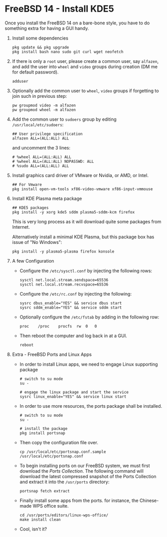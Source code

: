 # FreeBSD 14 - Install KDE5



Once you install the FreeBSD 14 on a bare-bone style, you have to do something extra for having a GUI handy.



1. Install some dependencies

   ```
   pkg update && pkg upgrade
   pkg install bash nano sudo git curl wget neofetch
   ```

   

2. If there is only a `root` user, please create a common user, say `alfazen`, and add the user into `wheel` and `video` groups during creation (DM me for default password).

   ```
   adduser
   ```

   

3. Optionally add the common user to `wheel`, `video` groups if forgetting to join such in previous step:

   ```
   pw groupmod video -m alfazen
   pw groupmod wheel -m alfazen
   ```

   

4. Add the common user to `sudoers` group by editing `/usr/local/etc/sudoers`:

   ```
   ## User privilege specification
   alfazen ALL=(ALL:ALL) ALL
   ```

   and uncomment the 3 lines:

   ```
   # %wheel ALL=(ALL:ALL) ALL
   # %wheel ALL=(ALL:ALL) NOPASSWD: ALL
   # %sudo ALL=(ALL:ALL) ALL 
   ```

   

5. Install graphics card driver of VMware or Nvidia, or AMD, or Intel.

   ```
   ## For Vmware
   pkg install open-vm-tools xf86-video-vmware xf86-input-vmmouse
   ```

   

6. Install KDE Plasma meta package

   ```
   ## KDE5 packages
   pkg install -y xorg kde5 sddm plasma5-sddm-kcm firefox
   ```

   This is very long process as it will download quite some packages from Internet.

   

   Alternatively install a minimal KDE Plasma, but this package box has issue of "No Windows":

   ```
   pkg install -y plasma5-plasma firefox konsole
   ```

   

7. A few Configuration

   * Configure the `/etc/sysctl.conf` by injecting the following rows:

     ```
     sysctl net.local.stream.sendspace=65536
     sysctl net.local.stream.recvspace=65536
     ```
     
   * Configure the `/etc/rc.conf` by injecting the following:

     ```
     sysrc dbus_enable="YES" && service dbus start
     sysrc sddm_enable="YES" && service sddm start
     ```
     
   * Optionally configure the `/etc/fstab` by adding in the following row:

     ```
     proc    /proc    procfs  rw  0   0
     ```
     
   * Then reboot the computer and log back in at a GUI.

     ```
     reboot
     ```

8. Extra - FreeBSD Ports and Linux Apps

   - In order to install Linux apps, we need to engage Linux supporting package

     ```
     # switch to su mode
     su -
     
     # engage the linux package and start the service
     sysrc linux_enable="YES" && service linux start
     ```

   - In order to use more resources, the ports package shall be installed.

     ```
     # switch to su mode
     su -
     
     # install the package
     pkg install portsnap
     ```

   - Then copy the configuration file over.

     ```
     cp /usr/local/etc/portsnap.conf.sample /usr/local/etc/portsnap.conf
     ```

   - To begin installing ports on our FreeBSD system, we must first download the *Ports Collection*. The following command will download the latest compressed snapshot of the Ports Collection and extract it into the `/usr/ports` directory:

     ```
     portsnap fetch extract
     ```

   - Finally install some apps from the ports. for instance, the Chinese-made WPS office suite.

     ```
     cd /usr/ports/editors/linux-wps-office/
     make install clean
     ```

   - Cool, isn't it?

   